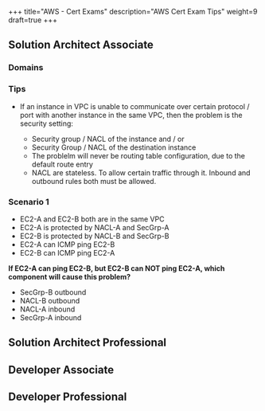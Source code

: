 +++
title="AWS - Cert Exams"
description="AWS Cert Exam Tips"
weight=9
draft=true
+++

## Solution Architect Associate

### Domains

### Tips

* If an instance in VPC is unable to communicate over certain protocol / port with another instance in the same VPC, then the problem is the security setting:
  
    - Security group / NACL of the instance and / or 
    - Security Group / NACL of the destination instance 
    - The problelm will never be routing table configuration, due to the default route entry
    - NACL are stateless. To allow certain traffic through it. Inbound and outbound rules both must be allowed. 



### Scenario 1

- EC2-A and EC2-B both are in the same VPC
- EC2-A is protected by NACL-A and SecGrp-A
- EC2-B is protected by NACL-B and SecGrp-B
- EC2-A can ICMP ping EC2-B
- EC2-B can ICMP ping EC2-A

__If EC2-A can ping EC2-B, but EC2-B can NOT ping EC2-A, which component will cause this problem?__

- SecGrp-B outbound
- NACL-B outbound 
- NACL-A inbound 
- SecGrp-A inbound



## Solution Architect Professional




## Developer Associate


## Developer Professional





